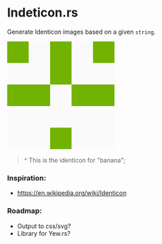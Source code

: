 # Indeticon.rs

Generate Identicon images based on a given `string`.

![habit-grid](./identicon.png)

> ^ This is the identicon for "banana";

### Inspiration:

- https://en.wikipedia.org/wiki/Identicon

### Roadmap:

- Output to css/svg?
- Library for Yew.rs?
